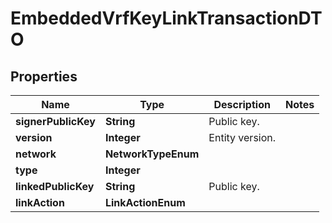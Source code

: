 

# EmbeddedVrfKeyLinkTransactionDTO


## Properties

| Name | Type | Description | Notes |
|------------ | ------------- | ------------- | -------------|
|**signerPublicKey** | **String** | Public key. |  |
|**version** | **Integer** | Entity version. |  |
|**network** | **NetworkTypeEnum** |  |  |
|**type** | **Integer** |  |  |
|**linkedPublicKey** | **String** | Public key. |  |
|**linkAction** | **LinkActionEnum** |  |  |




